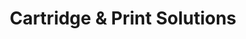 ---
title: "Cartridge & Print Solutions"
url: /birmingham/cartridge-and-print-solutions/
shop: office supplies
---